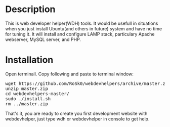 Description
===========

This is web developer helper(WDH) tools. It would be usefull in situations when
you just install Ubuntu(and others in future) system and have no time for
tuning it.
It will install and configure LAMP stack, particulary Apache webserver, MySQL
server, and PHP.

Installation
============


Open terminall.
Copy following and paste to terminal window:

<pre>
wget https://github.com/RoSk0/webdevhelpers/archive/master.zip
unzip master.zip
cd webdevhelpers-master/
sudo ./install.sh
rm ../master.zip
</pre>

That's it, you are ready to create you first development website with
webdevhelper, just type wdh or webdevhelper in console to get help.
